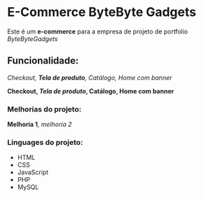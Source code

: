 # E-Commerce ByteByte Gadgets

Este é um **e-commerce** para a empresa de projeto de portfolio _ByteByteGadgets_

## Funcionalidade:

_Checkout, **Tela de produto**, Catálogo, Home com banner_

__Checkout, _Tela de produto_, Catálogo, Home com banner__

### Melhorias do projeto:

__Melhoria 1__, _melhoria 2_

### Linguages do projeto:

* HTML
* CSS
* JavaScript
* PHP
* MySQL